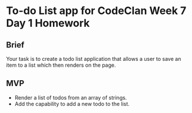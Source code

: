 # To-do List app for CodeClan Week 7 Day 1 Homework

## Brief
Your task is to create a todo list application that allows a user to save an item to a list which then renders on the page.

## MVP
- Render a list of todos from an array of strings.
- Add the capability to add a new todo to the list.
